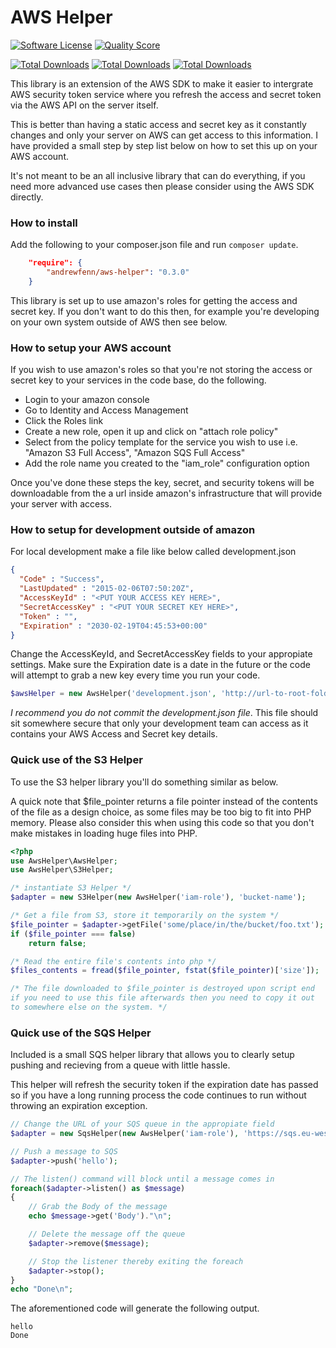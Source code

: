 # AWS Helper

[![Software License](https://img.shields.io/badge/license-MIT-brightgreen.svg?style=flat-square)](LICENSE.md)
[![Quality Score](https://img.shields.io/scrutinizer/g/andrewfenn/awshelper.svg?style=flat-square)](https://scrutinizer-ci.com/g/andrewfenn/awshelper)

[![Total Downloads](https://img.shields.io/packagist/dd/andrewfenn/aws-helper.svg?style=flat-square)](https://packagist.org/packages/andrewfenn/aws-helper)
[![Total Downloads](https://img.shields.io/packagist/dm/andrewfenn/aws-helper.svg?style=flat-square)](https://packagist.org/packages/andrewfenn/aws-helper)
[![Total Downloads](https://img.shields.io/packagist/dt/andrewfenn/aws-helper.svg?style=flat-square)](https://packagist.org/packages/andrewfenn/aws-helper)

This library is an extension of the AWS SDK to make it easier to intergrate
AWS security token service where you refresh the access and secret token via
the AWS API on the server itself.

This is better than having a static access and secret key as it constantly
changes and only your server on AWS can get access to this information. I
have provided a small step by step list below on how to set this up on
your AWS account.

It's not meant to be an all inclusive library that can do everything,
if you need more advanced use cases then please consider using the AWS
SDK directly.

### How to install

Add the following to your composer.json file and run ```composer update```.

```json
    "require": {
        "andrewfenn/aws-helper": "0.3.0"
    }
```

This library is set up to use amazon's roles for getting the access and
secret key. If you don't want to do this then, for example you're developing
on your own system outside of AWS then see below.

### How to setup your AWS account

If you wish to use amazon's roles so that you're not storing the access
or secret key to your services in the code base, do the following.

* Login to your amazon console
* Go to Identity and Access Management
* Click the Roles link
* Create a new role, open it up and click on "attach role policy"
* Select from the policy template for the service you wish to use
i.e. "Amazon S3 Full Access", "Amazon SQS Full Access"
* Add the role name you created to the "iam_role" configuration option

Once you've done these steps the key, secret, and security tokens will be
downloadable from the a url inside amazon's infrastructure that will provide
your server with access.

### How to setup for development outside of amazon

For local development make a file like below called development.json

```json
{
  "Code" : "Success",
  "LastUpdated" : "2015-02-06T07:50:20Z",
  "AccessKeyId" : "<PUT YOUR ACCESS KEY HERE>",
  "SecretAccessKey" : "<PUT YOUR SECRET KEY HERE>",
  "Token" : "",
  "Expiration" : "2030-02-19T04:45:53+00:00"
}

```

Change the AccessKeyId, and SecretAccessKey fields to your appropiate
settings. Make sure the Expiration date is a date in the future or the code
will attempt to grab a new key every time you run your code.

```php
$awsHelper = new AwsHelper('development.json', 'http://url-to-root-folder-with-file/');
```

*I recommend you do not commit the development.json file*. This file should sit
somewhere secure that only your development team can access as it contains your
AWS Access and Secret key details.

### Quick use of the S3 Helper

To use the S3 helper library you'll do something similar as below.

A quick note that $file_pointer returns a file pointer instead of the contents
of the file as a design choice, as some files may be too big to fit into PHP
memory. Please also consider this when using this code so that you don't make
mistakes in loading huge files into PHP.

```php
<?php
use AwsHelper\AwsHelper;
use AwsHelper\S3Helper;

/* instantiate S3 Helper */
$adapter = new S3Helper(new AwsHelper('iam-role'), 'bucket-name');

/* Get a file from S3, store it temporarily on the system */
$file_pointer = $adapter->getFile('some/place/in/the/bucket/foo.txt');
if ($file_pointer === false)
    return false;

/* Read the entire file's contents into php */
$files_contents = fread($file_pointer, fstat($file_pointer)['size']);

/* The file downloaded to $file_pointer is destroyed upon script end
if you need to use this file afterwards then you need to copy it out
to somewhere else on the system. */
```

### Quick use of the SQS Helper

Included is a small SQS helper library that allows you to clearly setup
pushing and recieving from a queue with little hassle.

This helper will refresh the security token if the expiration date has
passed so if you have a long running process the code continues to run
without throwing an expiration exception.

```php
// Change the URL of your SQS queue in the appropiate field
$adapter = new SqsHelper(new AwsHelper('iam-role'), 'https://sqs.eu-west-1.amazonaws.com/****/queue-name-here');

// Push a message to SQS
$adapter->push('hello');

// The listen() command will block until a message comes in
foreach($adapter->listen() as $message)
{
    // Grab the Body of the message
    echo $message->get('Body')."\n";

    // Delete the message off the queue
    $adapter->remove($message);

    // Stop the listener thereby exiting the foreach
    $adapter->stop();
}
echo "Done\n";
```

The aforementioned code will generate the following output.

```shell
hello
Done
```

